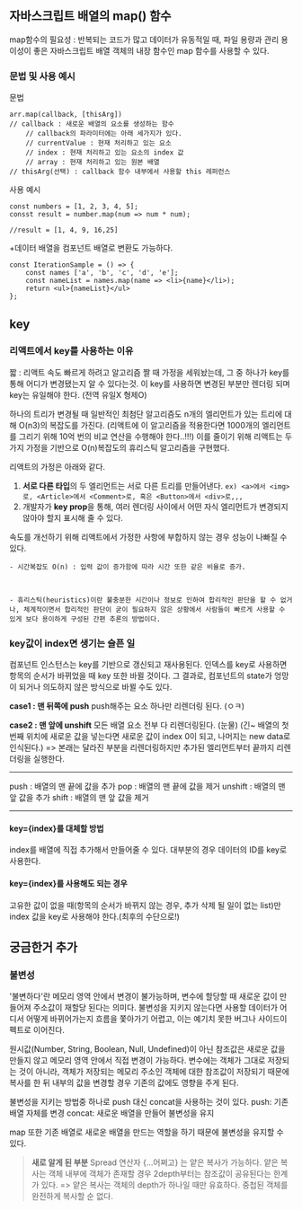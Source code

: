 ## 자바스크립트 배열의 map() 함수
map함수의 필요성 : 반복되는 코드가 많고 데이터가 유동적일 때, 파일 용량과 관리 용이성이 좋은 자바스크립트 배열 객체의 내장 함수인 map 함수를 사용할 수 있다.
### 문법 및 사용 예시
문법
```
arr.map(callback, [thisArg])
// callback : 새로운 배열의 요소를 생성하는 함수
	// callback의 파라미터에는 아래 세가지가 있다.
    // currentValue : 현재 처리하고 있는 요소
    // index : 현재 처리하고 있는 요소의 index 값
    // array : 현재 처리하고 있는 원본 배열
// thisArg(선택) : callback 함수 내부에서 사용할 this 레퍼런스
```
사용 예시
```
const numbers = [1, 2, 3, 4, 5];
consst result = number.map(num => num * num);

//result = [1, 4, 9, 16,25] 
```

+데이터 배열을 컴포넌트 배열로 변환도 가능하다.
```
const IterationSample = () => {
	const names ['a', 'b', 'c', 'd', 'e'];
    const nameList = names.map(name => <li>{name}</li>);
    return <ul>{nameList}</ul>
};
```
## key
### 리액트에서 key를 사용하는 이유
짧 : 리액트 속도 빠르게 하려고 알고리즘 짤 때 가정을 세워놨는데, 그 중 하나가 key를 통해 어디가 변경됐는지 알 수 있다는것.
이 key를 사용하면 변경된 부분만 렌더링 되며 key는 유일해야 한다.
(전역 유일X 형제O)

하나의 트리가 변경될 때 일반적인 최첨단 알고리즘도 n개의 엘리먼트가 있는 트리에 대해 O(n3)의 복잡도를 가진다.
(리액트에 이 알고리즘을 적용한다면 1000개의 엘리먼트를 그리기 위해 10억 번의 비교 연산을 수행해야 한다..!!!)
이를 줄이기 위해 리액트는 두 가지 가정을 기반으로 O(n)복잡도의 휴리스틱 알고리즘을 구현했다.

리액트의 가정은 아래와 같다.
1. **서로 다른 타입**의 두 엘리먼트는 서로 다른 트리를 만들어낸다.
   ```ex) <a>에서 <img>로, <Article>에서 <Comment>로, 혹은 <Button>에서 <div>로,,,```
2. 개발자가 **key prop**을 통해, 여러 렌더링 사이에서 어떤 자식 엘리먼트가 변경되지 않아야 할지 표시해 줄 수 있다.

속도를 개선하기 위해 리액트에서 가정한 사항에 부합하지 않는 경우 성능이 나빠질 수 있다.

	- 시간복잡도 O(n) : 입력 값이 증가함에 따라 시간 또한 같은 비율로 증가.

   

	- 휴리스틱(heuristics)이란 불충분한 시간이나 정보로 인하여 합리적인 판단을 할 수 없거나, 체계적이면서 합리적인 판단이 굳이 필요하지 않은 상황에서 사람들이 빠르게 사용할 수 있게 보다 용이하게 구성된 간편 추론의 방법이다. 


### key값이 index면 생기는 슬픈 일
컴포넌트 인스턴스는 key를 기반으로 갱신되고 재사용된다. 인덱스를 key로 사용하면 항목의 순서가 바뀌었을 때 key 또한 바뀔 것이다. 그 결과로, 컴포넌트의 state가 엉망이 되거나 의도하지 않은 방식으로 바뀔 수도 있다.

**case1 : 맨 뒤쪽에 push**
push해주는 요소 하나만 리렌더링 된다. (ㅇㅋ)

**case2 : 맨 앞에 unshift**
모든 배열 요소 전부 다 리렌더링된다. (눈물)
(긴~ 배열의 첫번째 위치에 새로운 값을 넣는다면 새로운 값이 index 0이 되고, 나머지는 new data로 인식된다.)
=> 본래는 달라진 부분을 리렌더링하지만 추가된 엘리먼트부터 끝까지 리렌더링을 실행한다.

-----
push : 배열의 맨 끝에 값을 추가
pop : 배열의 맨 끝에 값을 제거
unshift : 배열의 맨 앞 값을 추가
shift : 배열의 맨 앞 값을 제거

-----

#### key={index}를 대체할 방법
index를 배열에 직접 추가해서 만들어줄 수 있다. 대부분의 경우 데이터의 ID를 key로 사용한다.

#### key={index}를 사용해도 되는 경우
고유한 값이 없을 때(항목의 순서가 바뀌지 않는 경우, 추가 삭제 될 일이 없는 list)만 index 값을 key로 사용해야 한다.(최후의 수단으로!)


## 궁금한거 추가
### 불변성
'불변하다'란 메모리 영역 안에서 변경이 불가능하며, 변수에 할당할 때 새로운 값이 만들어져 주소값이 재할당 된다는 의미다.
불변성을 지키지 않는다면 사용할 데이터가 어디서 어떻게 바뀌어가는지 흐름을 쫓아가기 어렵고, 이는 예기치 못한 버그나 사이드이펙트로 이어진다.

원시값(Number, String, Boolean, Null, Undefined)이 아닌 참조값은 새로운 값을 만들지 않고 메모리 영역 안에서 직접 변경이 가능하다. 변수에는 객체가 그대로 저장되는 것이 아니라, 객체가 저장되는 메모리 주소인 객체에 대한 참조값이 저장되기 때문에 복사를 한 뒤 내부의 값을 변경할 경우 기존의 값에도 영향을 주게 된다.


불변성을 지키는 방법중 하나로 push 대신 concat을 사용하는 것이 있다.
push: 기존 배열 자체를 변경
concat: 새로운 배열을 만들어 불변성을 유지

map 또한 기존 배열로 새로운 배열을 만드는 역할을 하기 때문에 불변성을 유지할 수 있다.


> **새로 알게 된 부분**
Spread 연산자 {...어쩌고} 는 얕은 복사가 가능하다.
얕은 복사는 객체 내부에 객체가 존재할 경우 2depth부터는 참조값이 공유된다는 한계가 있다.
=> 얕은 복사는 객체의 depth가 하나일 때만 유효하다. 중첩된 객체를 완전하게 복사할 순 없다.



